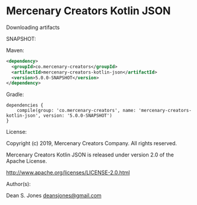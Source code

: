 Mercenary Creators Kotlin JSON
======

Downloading artifacts

SNAPSHOT:

Maven:
```xml
<dependency>
  <groupId>co.mercenary-creators</groupId>
  <artifactId>mercenary-creators-kotlin-json</artifactId>
  <version>5.0.0-SNAPSHOT</version>
</dependency>
```
Gradle:
```
dependencies {
    compile(group: 'co.mercenary-creators', name: 'mercenary-creators-kotlin-json', version: '5.0.0-SNAPSHOT')
}
```

License:

Copyright (c) 2019, Mercenary Creators Company. All rights reserved.

Mercenary Creators Kotlin JSON is released under version 2.0 of the Apache License.

http://www.apache.org/licenses/LICENSE-2.0.html

Author(s):

Dean S. Jones
deansjones@gmail.com
